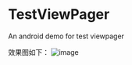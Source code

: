 # TestViewPager
An android demo for test viewpager

效果图如下：
![image](https://github.com/ytuglt/TestViewPager/tree/master/images/show.gif)
